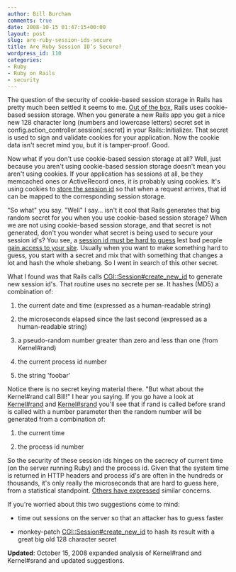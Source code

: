```yaml
---
author: Bill Burcham
comments: true
date: 2008-10-15 01:47:15+00:00
layout: post
slug: are-ruby-session-ids-secure
title: Are Ruby Session ID’s Secure?
wordpress_id: 110
categories:
- Ruby
- Ruby on Rails
- security
---
```


The question of the security of cookie-based session storage in Rails has pretty much been settled it seems to me. [Out of the box](http://ryandaigle.com/articles/2007/2/21/what-s-new-in-edge-rails-cookie-based-sessions), Rails uses cookie-based session storage. When you generate a new Rails app you get a nice new 128 character long (numbers and lowercase letters) secret set in config.action_controller.session[:secret] in your Rails::Initializer. That secret is used to sign and validate cookies for your application. Now the cookie data isn't secret mind you, but it is tamper-proof. Good.

Now what if you don't use cookie-based session storage at all? Well, just because you aren't using cookie-based session storage doesn't mean you aren't using cookies. If your application has sessions at all, be they memcached ones or ActiveRecord ones, it is probably using cookies. It's using cookies to [store the session id](http://www.quarkruby.com/2007/10/21/sessions-and-cookies-in-ruby-on-rails#sinrails) so that when a request arrives, that id can be mapped to the corresponding session storage.

"So what" you say. "Well" I say… isn't it cool that Rails generates that big random secret for you when you use cookie-based session storage? When we are not using cookie-based session storage, and that secret is not generated, don't you wonder what secret is being used to secure your session id's? You see, a [session id must be hard to guess](http://www.technicalinfo.net/papers/WebBasedSessionManagement.html) lest bad people [gain access to your site](http://www.cgisecurity.com/lib/SessionIDs.pdf). Usually when you want to make something hard to guess, you start with a secret and mix that with something that changes a lot and hash the whole shebang. So I went in search of this other secret.

What I found was that Rails calls [CGI::Session#create_new_id](http://corelib.rubyonrails.org/classes/CGI/Session.html#M000366) to generate new session id's. That routine uses no secrete per se. It hashes (MD5) a combination of:




  1. the current date and time (expressed as a human-readable string)


  2. the microseconds elapsed since the last second (expressed as a human-readable string)


  3. a pseudo-random number greater than zero and less than one (from Kernel#rand)


  4. the current process id number


  5. the string 'foobar'


Notice there is no secret keying material there. "But what about the Kernel#rand call Bill!" I hear you saying. If you go have a look at [Kernel#rand](http://www.ruby-doc.org/core/classes/Kernel.html#M005977) and [Kernel#srand](http://www.ruby-doc.org/core/classes/Kernel.html#M005976) you'll see that if rand is called before srand is called with a number parameter then the random number will be generated from a combination of:




  1. the current time


  2. the process id number


So the security of these session ids hinges on the secrecy of current time (on the server running Ruby) and the process id. Given that the system time is returned in HTTP headers and process id's are often in the hundreds or thousands, it's only really the microseconds that are hard to guess here, from a statistical standpoint. [Others have expressed](http://www.nycbsdcon.org/2006/files/BSDRailsBenninger.pdf) similar concerns.

If you're worried about this two suggestions come to mind:




  * time out sessions on the server so that an attacker has to guess faster


  * monkey-patch [CGI::Session#create_new_id](http://corelib.rubyonrails.org/classes/CGI/Session.html#M000366) to hash its result with a great big old 128 character secret


**Updated**: October 15, 2008 expanded analysis of Kernel#rand and Kernel#srand and updated suggestions.
